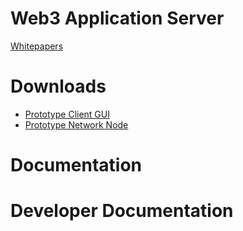 # Web3 Application Server

[Whitepapers](whitepapers/README.md)

# Downloads

- [Prototype Client GUI](https://github.com/letheanVPN/desktop/releases/latest)
- [Prototype Network Node](https://github.com/dAppServer/server/releases/latest)

# Documentation

# Developer Documentation
